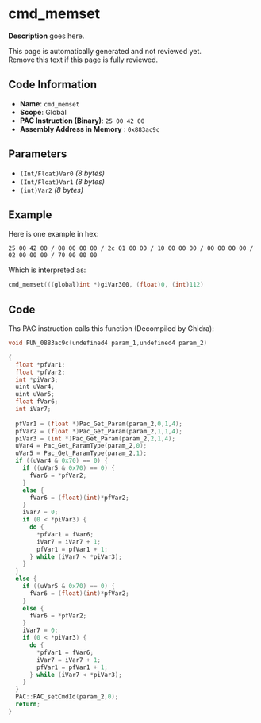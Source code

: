 # cmd_memset

**Description** goes here.

This page is automatically generated and not reviewed yet.<br>Remove this text if this page is fully reviewed.

## Code Information

- **Name**: `cmd_memset`
- **Scope**: Global
- **PAC Instruction (Binary)**: `25 00 42 00`
- **Assembly Address in Memory** : `0x883ac9c`

## Parameters

- `(Int/Float)Var0` *(8 bytes)*
- `(Int/Float)Var1` *(8 bytes)*
- `(int)Var2` *(8 bytes)*

## Example

Here is one example in hex:

```25 00 42 00 / 08 00 00 00 / 2c 01 00 00 / 10 00 00 00 / 00 00 00 00 / 02 00 00 00 / 70 00 00 00```

Which is interpreted as:

```c
cmd_memset(((global)int *)giVar300, (float)0, (int)112)
```

## Code

Ths PAC instruction calls this function (Decompiled by Ghidra):

```c
void FUN_0883ac9c(undefined4 param_1,undefined4 param_2)

{
  float *pfVar1;
  float *pfVar2;
  int *piVar3;
  uint uVar4;
  uint uVar5;
  float fVar6;
  int iVar7;
  
  pfVar1 = (float *)Pac_Get_Param(param_2,0,1,4);
  pfVar2 = (float *)Pac_Get_Param(param_2,1,1,4);
  piVar3 = (int *)Pac_Get_Param(param_2,2,1,4);
  uVar4 = Pac_Get_ParamType(param_2,0);
  uVar5 = Pac_Get_ParamType(param_2,1);
  if ((uVar4 & 0x70) == 0) {
    if ((uVar5 & 0x70) == 0) {
      fVar6 = *pfVar2;
    }
    else {
      fVar6 = (float)(int)*pfVar2;
    }
    iVar7 = 0;
    if (0 < *piVar3) {
      do {
        *pfVar1 = fVar6;
        iVar7 = iVar7 + 1;
        pfVar1 = pfVar1 + 1;
      } while (iVar7 < *piVar3);
    }
  }
  else {
    if ((uVar5 & 0x70) == 0) {
      fVar6 = (float)(int)*pfVar2;
    }
    else {
      fVar6 = *pfVar2;
    }
    iVar7 = 0;
    if (0 < *piVar3) {
      do {
        *pfVar1 = fVar6;
        iVar7 = iVar7 + 1;
        pfVar1 = pfVar1 + 1;
      } while (iVar7 < *piVar3);
    }
  }
  PAC::PAC_setCmdId(param_2,0);
  return;
}
```

